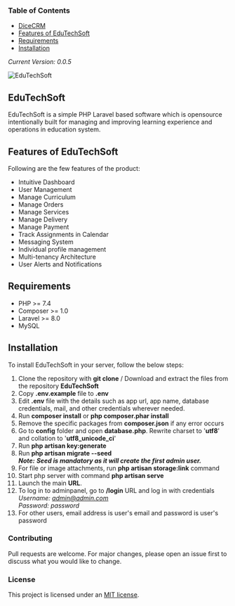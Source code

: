 ### Table of Contents
- [DiceCRM](#EduTechSoft)
- [Features of EduTechSoft](#features-of-EduTechSoft)
- [Requirements](#requirements)
- [Installation](#installation)

_Current Version: 0.0.5_

<img src="/EduTechSoft.png" alt="EduTechSoft"/>

## EduTechSoft

EduTechSoft is a simple PHP Laravel based software which is opensource intentionally built for managing and improving learning experience and operations in education system. 


## Features of EduTechSoft
Following are the few features of the product:

- Intuitive Dashboard
- User Management
- Manage Curriculum 
- Manage Orders
- Manage Services
- Manage Delivery
- Manage Payment
- Track Assignments in Calendar
- Messaging System
- Individual profile management
- Multi-tenancy Architecture
- User Alerts and Notifications


## Requirements
- PHP >= 7.4
- Composer >= 1.0
- Laravel >= 8.0
- MySQL


## Installation

To install EduTechSoft in your server, follow the below steps:
1. Clone the repository with **git clone** / Download and extract the files from the repository **EduTechSoft**
2. Copy **.env.example** file to **.env**
3. Edit **.env** file with the details such as app url, app name, database credentials, mail, and other credentials wherever needed.
4. Run **composer install** or **php composer.phar install**
5. Remove the specific packages from **composer.json** if any error occurs
6. Go to **config** folder and open **database.php**. Rewrite charset to '**utf8**' and collation to '**utf8_unicode_ci**'
7. Run **php artisan key:generate**
8. Run **php artisan migrate --seed** <br/>
_**Note:** **Seed is mandatory as it will create the first admin user.**_
9. For file or image attachments, run **php artisan storage:link** command
10. Start php server with command **php artisan serve**
11. Launch the main **URL**.
12. To log in to adminpanel, go to **/login** URL and log in with credentials <br/>
_Username: admin@admin.com <br/>
Password: password_ <br/>
13. For other users, email address is user's email and password is user's password

### Contributing
Pull requests are welcome. For major changes, please open an issue first to discuss what you would like to change.

### License
This project is licensed under an [MIT license](https://github.com/RaamAnalyst/DiceCRM/blob/main/LICENSE).
